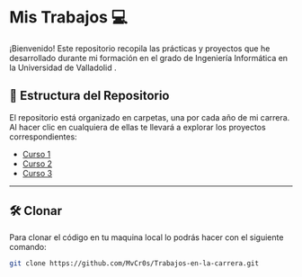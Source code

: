# Mis Trabajos 💻

¡Bienvenido! Este repositorio recopila las prácticas y proyectos que he desarrollado durante mi formación en el grado de Ingeniería Informática en la Universidad de Valladolid .  


## 📂 Estructura del Repositorio

El repositorio está organizado en carpetas, una por cada año de mi carrera.  
Al hacer clic en cualquiera de ellas te llevará a explorar los proyectos correspondientes:

- [Curso 1](./Curso1)  
- [Curso 2](./Curso2)  
- [Curso 3](./Curso3)  

---

## 🛠️ Clonar

Para clonar el código en tu maquina local lo podrás hacer con el siguiente comando:

```bash
git clone https://github.com/MvCr0s/Trabajos-en-la-carrera.git

